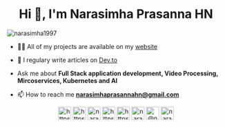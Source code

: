 <h1 align="center">Hi 👋, I'm Narasimha Prasanna HN</h1>


<p align="left"> <img src="https://komarev.com/ghpvc/?username=narasimha1997" alt="narasimha1997" /> </p>

- 👨‍💻 All of my projects are available on my [website](https://narasimha1997.github.io/#/)

- 📝 I regulary write articles on [Dev.to](https://dev.to/narasimha1997)

- Ask me about **Full Stack application development, Video Processing, Mircoservices, Kubernetes and AI**

- 📫 How to reach me **narasimhaprasannahn@gmail.com**

<p align="center">
<a href="https://dev.to/https://dev.to/narasimha1997" target="blank"><img align="center" src="https://cdn.jsdelivr.net/npm/simple-icons@3.0.1/icons/dev-dot-to.svg" alt="https://dev.to/narasimha1997" height="30" width="30" /></a>
<a href="https://twitter.com/https://twitter.com/prasannahn1997" target="blank"><img align="center" src="https://cdn.jsdelivr.net/npm/simple-icons@3.0.1/icons/twitter.svg" alt="https://twitter.com/prasannahn1997" height="30" width="30" /></a>
<a href="https://linkedin.com/in/narasimha-prasanna-hn-17aa89146" target="blank"><img align="center" src="https://cdn.jsdelivr.net/npm/simple-icons@3.0.1/icons/linkedin.svg" alt="narasimha-prasanna-hn-17aa89146" height="30" width="30" /></a>
<a href="https://stackoverflow.com/users/https://stackoverflow.com/users/9710307/narasimha-prasanna-hn" target="blank"><img align="center" src="https://cdn.jsdelivr.net/npm/simple-icons@3.0.1/icons/stackoverflow.svg" alt="https://stackoverflow.com/users/9710307/narasimha-prasanna-hn" height="30" width="30" /></a>
<a href="https://kaggle.com/https://www.kaggle.com/narasimha1997" target="blank"><img align="center" src="https://cdn.jsdelivr.net/npm/simple-icons@3.0.1/icons/kaggle.svg" alt="https://www.kaggle.com/narasimha1997" height="30" width="30" /></a>
<a href="https://fb.com/narasimha.prasanna1" target="blank"><img align="center" src="https://cdn.jsdelivr.net/npm/simple-icons@3.0.1/icons/facebook.svg" alt="narasimha.prasanna1" height="30" width="30" /></a>
<a href="https://medium.com/@narasimhaprasannahn" target="blank"><img align="center" src="https://cdn.jsdelivr.net/npm/simple-icons@3.0.1/icons/medium.svg" alt="@narasimhaprasannahn" height="30" width="30" /></a>
<a href="https://www.hackerrank.com/narasimhaprasan1" target="blank"><img align="center" src="https://cdn.jsdelivr.net/npm/simple-icons@3.0.1/icons/hackerrank.svg" alt="narasimhaprasan1" height="30" width="30" /></a>
</p>
